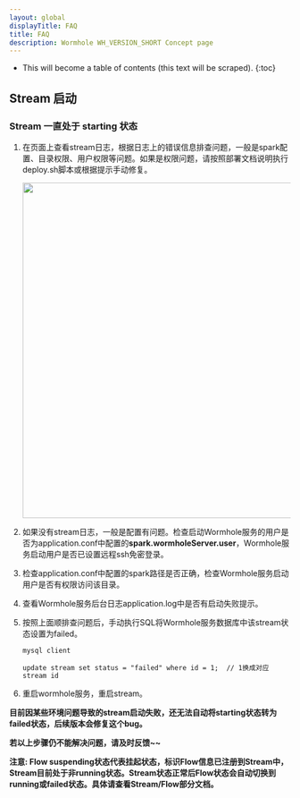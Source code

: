 ```yaml
---
layout: global
displayTitle: FAQ
title: FAQ
description: Wormhole WH_VERSION_SHORT Concept page
---
```


* This will become a table of contents (this text will be scraped).
{:toc}
## Stream 启动

### Stream 一直处于 starting 状态

1. 在页面上查看stream日志，根据日志上的错误信息排查问题，一般是spark配置、目录权限、用户权限等问题。如果是权限问题，请按照部署文档说明执行deploy.sh脚本或根据提示手动修复。

   <img src="https://github.com/edp963/wormhole/raw/master/docs/img/faq-stream-log.png" alt="" width="600"/>

2. 如果没有stream日志，一般是配置有问题。检查启动Wormhole服务的用户是否为application.conf中配置的**spark.wormholeServer.user**，Wormhole服务启动用户是否已设置远程ssh免密登录。

3. 检查application.conf中配置的spark路径是否正确，检查Wormhole服务启动用户是否有权限访问该目录。

4. 查看Wormhole服务后台日志application.log中是否有启动失败提示。

5. 按照上面顺排查问题后，手动执行SQL将Wormhole服务数据库中该stream状态设置为failed。

   ```
   mysql client

   update stream set status = "failed" where id = 1;  // 1换成对应stream id
   ```

6. 重启wormhole服务，重启stream。

**目前因某些环境问题导致的stream启动失败，还无法自动将starting状态转为failed状态，后续版本会修复这个bug。**

**若以上步骤仍不能解决问题，请及时反馈~~**

**注意:  Flow suspending状态代表挂起状态，标识Flow信息已注册到Stream中，Stream目前处于非running状态。Stream状态正常后Flow状态会自动切换到running或failed状态。具体请查看Stream/Flow部分文档。**


